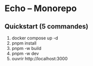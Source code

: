 # Echo – Monorepo
## Quickstart (5 commandes)
1) docker compose up -d
2) pnpm install
3) pnpm -w build
4) pnpm -w dev
5) ouvrir http://localhost:3000
